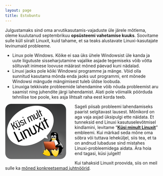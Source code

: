 ```yaml
---
layout: page
title: Estobuntu
---
```


Julgustamaks sind oma arvutikasutamis-vajaduste üle järele mõtlema, oleme
kuulutanud septembrikuu <b>opsüsteemi vahetamise kuuks</b>.
Soovitame sulle küll siiralt Linuxit, kuid tahame,
et sa teaks alustavate Linuxi-kasutajate levinumaid probleeme.

* Linux pole Windows. Kõike ei saa üks ühele Windowsist üle kanda ja uute
  liigutuste sisseharjutamine vajalike asjade tegemiseks võib võtta sõltuvalt
  inimese loovuse määrast mõned päevad kuni nädalad.
* Linuxi jaoks pole kõiki Windowsi programme ja mänge. Võid olla sunnitud
  kasutama mõnda enda jaoks uut programmi, ent mõnede Windowsi
  mängude mängimisest tuleb üldse loobuda.
* Linuxiga tekkivate probleemide lahendamine võib nõuda probleemist aru saamist
  ning juhendite järgi lahendamist. Alati pole võimalik pöörduda tehnilise toe
  poole, kes asja lihtsalt raha eest korda teeb.

<img style="float:left;padding-right:2em; padding-bottom: 1em;" src="/assets/img/kysi-mult-linuxit-halo.png"/>

Sageli piisab probleemi lahendamiseks paarist selgitavast lausest. Mõnikord on aga vaja asjad üksipulgi ette näidata.
Et tunneksid end Linuxi kasutusele­võtmisel kindlamini,
levitame “[**Küsi minult Linuxit**](http://www.facebook.com/pages/Küsi-minult-Linuxit/168955989845890)” embleemi.
Kui märkad seda mõne oma sõbra või tuttava leheküljel, siis tea, et ta on andnud
lubaduse sind mistahes Linuxi-probleemidega aidata. Ära hoia end tagasi, küsi julgelt!

Kui tahaksid Linuxit proovida, siis on meil sulle ka [mõned konkreetsemad juhtnöörid](juhised.html).

